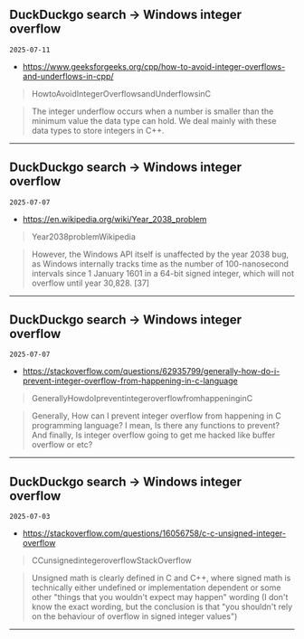 ## DuckDuckgo search -> Windows integer overflow
`2025-07-11`

* https://www.geeksforgeeks.org/cpp/how-to-avoid-integer-overflows-and-underflows-in-cpp/

<blockquote>
 HowtoAvoidIntegerOverflowsandUnderflowsinC
</blockquote>
<blockquote>
The integer underflow occurs when a number is smaller than the minimum value the data type can hold. We deal mainly with these data types to store integers in C++.
</blockquote>

---

## DuckDuckgo search -> Windows integer overflow
`2025-07-07`

* https://en.wikipedia.org/wiki/Year_2038_problem

<blockquote>
 Year2038problemWikipedia
</blockquote>
<blockquote>
However, the Windows API itself is unaffected by the year 2038 bug, as Windows internally tracks time as the number of 100-nanosecond intervals since 1 January 1601 in a 64-bit signed integer, which will not overflow until year 30,828. [37]
</blockquote>

---

## DuckDuckgo search -> Windows integer overflow
`2025-07-07`

* https://stackoverflow.com/questions/62935799/generally-how-do-i-prevent-integer-overflow-from-happening-in-c-language

<blockquote>
 GenerallyHowdoIpreventintegeroverflowfromhappeninginC
</blockquote>
<blockquote>
Generally, How can I prevent integer overflow from happening in C programming language? I mean, Is there any functions to prevent? And finally, Is integer overflow going to get me hacked like buffer overflow or etc?
</blockquote>

---

## DuckDuckgo search -> Windows integer overflow
`2025-07-03`

* https://stackoverflow.com/questions/16056758/c-c-unsigned-integer-overflow

<blockquote>
 CCunsignedintegeroverflowStackOverflow
</blockquote>
<blockquote>
Unsigned math is clearly defined in C and C++, where signed math is technically either undefined or implementation dependent or some other &quot;things that you wouldn't expect may happen&quot; wording (I don't know the exact wording, but the conclusion is that &quot;you shouldn't rely on the behaviour of overflow in signed integer values&quot;)
</blockquote>

---

